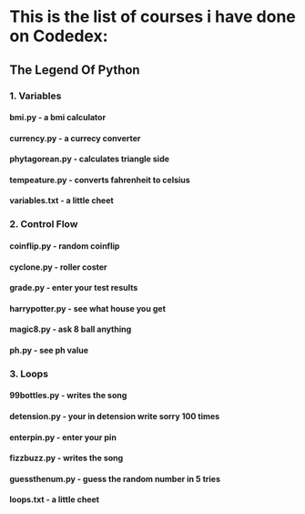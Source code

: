 # This is the list of courses i have done on Codedex:

## The Legend Of Python

### 1. Variables
#### bmi.py           - a bmi calculator
#### currency.py      - a currecy converter
#### phytagorean.py   - calculates triangle side
#### tempeature.py    - converts fahrenheit to celsius
#### variables.txt    - a little cheet

### 2. Control Flow
#### coinflip.py      - random coinflip
#### cyclone.py       - roller coster
#### grade.py         - enter your test results
#### harrypotter.py   - see what house you get
#### magic8.py        - ask 8 ball anything
#### ph.py            - see ph value

### 3. Loops
#### 99bottles.py     - writes the song
#### detension.py     - your in detension write sorry 100 times
#### enterpin.py      - enter your pin
#### fizzbuzz.py      - writes the song
#### guessthenum.py   - guess the random number in 5 tries
#### loops.txt        - a little cheet


